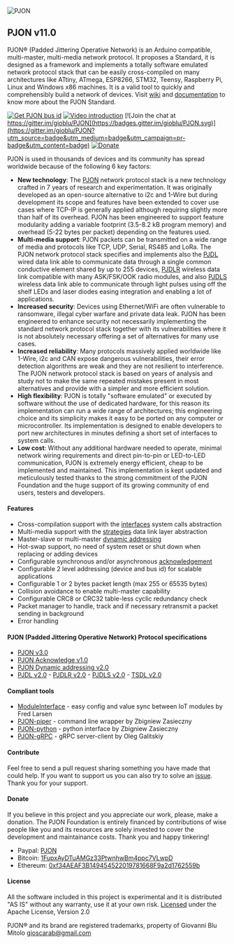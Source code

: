 
![PJON](http://www.gioblu.com/PJON/PJON-github-header-tiny.png)
## PJON v11.0
PJON® (Padded Jittering Operative Network) is an Arduino compatible, multi-master, multi-media network protocol. It proposes a Standard, it is designed as a framework and implements a totally software emulated network protocol stack that can be easily cross-compiled on many architectures like ATtiny, ATmega, ESP8266, STM32, Teensy, Raspberry Pi, Linux and Windows x86 machines. It is a valid tool to quickly and comprehensibly build a network of devices. Visit [wiki](https://github.com/gioblu/PJON/wiki) and [documentation](documentation/README.md) to know more about the PJON Standard.

[![Get PJON bus id](https://img.shields.io/badge/GET-PJON%20bus%20id-lightgrey.svg)](http://www.pjon.org/get-bus-id.php)
[![Video introduction](https://img.shields.io/badge/PJON-video%20introduction-blue.svg)](https://www.youtube.com/watch?v=vjc4ZF5own8)
[![Join the chat at https://gitter.im/gioblu/PJON](https://badges.gitter.im/gioblu/PJON.svg)](https://gitter.im/gioblu/PJON?utm_source=badge&utm_medium=badge&utm_campaign=pr-badge&utm_content=badge) [![Donate](https://img.shields.io/badge/DONATE-Paypal-green.svg)](https://www.paypal.me/PJON)

PJON is used in thousands of devices and its community has spread worldwide because of the following 6 key factors:
- **New technology**: The [PJON](specification/PJON-protocol-specification-v3.0.md) network protocol stack is a new technology crafted in 7 years of research and experimentation. It was originally developed as an open-source alternative to i2c and 1-Wire but during development its scope and features have been extended to cover use cases where TCP-IP is generally applied although requiring slightly more than half of its overhead. PJON has been engineered to support feature modularity adding a variable footprint (3.5-8.2 kB program memory) and overhead (5-22 bytes per packet) depending on the features used.
- **Multi-media support**: PJON packets can be transmitted on a wide range of media and protocols like TCP, UDP, Serial, RS485 and LoRa. The PJON network protocol stack specifies and implements also the [PJDL](src/strategies/SoftwareBitBang/specification/PJDL-specification-v2.0.md) wired data link able to communicate data through a single common conductive element shared by up to 255 devices, [PJDLR](src/strategies/OverSampling/specification/PJDLR-specification-v2.0.md) wireless data link compatible with many ASK/FSK/OOK radio modules, and also [PJDLS](src/strategies/AnalogSampling/specification/PJDLS-specification-v1.0.md) wireless data link able to communicate through light pulses using off the shelf LEDs and laser diodes easing integration and enabling a lot of applications.
- **Increased security**: Devices using Ethernet/WiFi are often vulnerable to ransomware, illegal cyber warfare and private data leak. PJON has been engineered to enhance security not necessarily implementing the standard network protocol stack together with its vulnerabilities where it is not absolutely necessary offering a set of alternatives for many use cases.
- **Increased reliability**: Many protocols massively applied worldwide like 1-Wire, i2c and CAN expose dangerous vulnerabilities, their error detection algorithms are weak and they are not resilient to interference. The PJON network protocol stack is based on years of analysis and study not to make the same repeated mistakes present in most alternatives and provide with a simpler and more efficient solution.
- **High flexibility**: PJON is totally "software emulated" or executed by software without the use of dedicated hardware, for this reason its implementation can run a wide range of architectures; this engineering choice and its simplicity makes it easy to be ported on any computer or microcontroller. Its implementation is designed to enable developers to port new architectures in minutes defining a short set of interfaces to system calls.
- **Low cost**: Without any additional hardware needed to operate, minimal network wiring requirements and direct pin-to-pin or LED-to-LED communication, PJON is extremely energy efficient, cheap to be implemented and maintained. This implementation is kept updated and meticulously tested thanks to the strong commitment of the PJON Foundation and the huge support of its growing community of end users, testers and developers.

#### Features
- Cross-compilation support with the [interfaces](src/interfaces) system calls abstraction   
- Multi-media support with the [strategies](src/strategies) data link layer abstraction
- Master-slave or multi-master [dynamic addressing](specification/PJON-dynamic-addressing-specification-v2.0.md)
- Hot-swap support, no need of system reset or shut down when replacing or adding devices
- Configurable synchronous and/or asynchronous [acknowledgement](specification/PJON-protocol-acknowledge-specification-v1.0.md)
- Configurable 2 level addressing (device and bus id) for scalable applications
- Configurable 1 or 2 bytes packet length (max 255 or 65535 bytes)
- Collision avoidance to enable multi-master capability
- Configurable CRC8 or CRC32 table-less cyclic redundancy check
- Packet manager to handle, track and if necessary retransmit a packet sending in background
- Error handling

#### PJON (Padded Jittering Operative Network) Protocol specifications
- [PJON v3.0](specification/PJON-protocol-specification-v3.0.md)
- [PJON Acknowledge v1.0](specification/PJON-protocol-acknowledge-specification-v1.0.md)
- [PJON Dynamic addressing v2.0](specification/PJON-dynamic-addressing-specification-v2.0.md)
- [PJDL v2.0](src/strategies/SoftwareBitBang/specification/PJDL-specification-v2.0.md) - [PJDLR v2.0](src/strategies/OverSampling/specification/PJDLR-specification-v2.0.md) - [PJDLS v2.0](src/strategies/AnalogSampling/specification/PJDLS-specification-v2.0.md) - [TSDL v2.0](src/strategies/ThroughSerial/specification/TSDL-specification-v2.0.md)

#### Compliant tools
- [ModuleInterface](https://github.com/fredilarsen/ModuleInterface) - easy config and value sync between IoT modules by Fred Larsen
- [PJON-piper](https://github.com/Girgitt/PJON-piper) - command line wrapper by Zbigniew Zasieczny
- [PJON-python](https://github.com/Girgitt/PJON-python) - python interface by Zbigniew Zasieczny
- [PJON-gRPC](https://github.com/Galitskiy/PJON-gRPC) - gRPC server-client by Oleg Galitskiy

#### Contribute
Feel free to send a pull request sharing something you have made that could help. If you want to support us you can also try to solve an [issue](https://github.com/gioblu/PJON/issues). Thank you for your support.

#### Donate
If you believe in this project and you appreciate our work, please, make a
donation. The PJON Foundation is entirely financed by contributions of wise
people like you and its resources are solely invested to cover the development
and maintainance costs. Thank you and happy tinkering!
- Paypal: [PJON](https://www.paypal.me/PJON)
- Bitcoin: [1FupxAyDTuAMGz33PtwnhwBm4ppc7VLwpD](http://tny.im/btc/address.php?a=1FupxAyDTuAMGz33PtwnhwBm4ppc7VLwpD)
- Ethereum: [0xf34AEAF3B149454522019781668F9a2d1762559b](https://etherchain.org/account/0xf34AEAF3B149454522019781668F9a2d1762559b)

#### License
All the software included in this project is experimental and it is distributed "AS IS" without any warranty, use it at your own risk. [Licensed](https://github.com/gioblu/PJON/blob/master/LICENSE.md) under the Apache License, Version 2.0

PJON® and its brand are registered trademarks, property of Giovanni Blu Mitolo gioscarab@gmail.com
